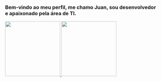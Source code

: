 ### Bem-vindo ao meu perfil, me chamo Juan, sou desenvolvedor e apaixonado pela área de TI.

<div>
  <a href="https://github.com/juancarlosribeiro">
  <img height="180em" src="https://github-readme-stats.vercel.app/api?username=juancarlosribeiro &show_icons=true&theme=dark&include_all_commits=true&count_private=true"/>
  <img height="180em" src="https://github-readme-stats.vercel.app/api/top-langs/?username=juancarlosribeiro&layout=compact&langs_count=7&theme=dark"/>
</div>


